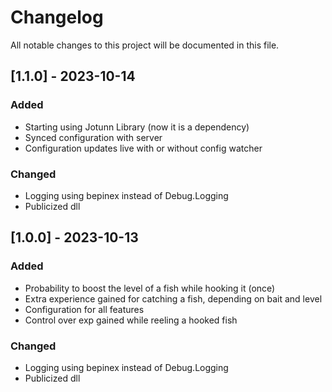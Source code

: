 # Changelog

All notable changes to this project will be documented in this file.
## [1.1.0] - 2023-10-14

### Added

- Starting using Jotunn Library (now it is a dependency)
- Synced configuration with server
- Configuration updates live with or without config watcher

### Changed

- Logging using bepinex instead of Debug.Logging
- Publicized dll

## [1.0.0] - 2023-10-13

### Added

- Probability to boost the level of a fish while hooking it (once)
- Extra experience gained for catching a fish, depending on bait and level
- Configuration for all  features
- Control over exp gained while reeling a hooked fish

### Changed

- Logging using bepinex instead of Debug.Logging
- Publicized dll
